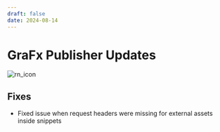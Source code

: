 ```yaml
---
draft: false
date: 2024-08-14
---
```


# GraFx Publisher Updates

![rn_icon](/assets/icon-GraFx-Publisher.svg)

<!-- more -->

## Fixes

- Fixed issue when request headers were missing for external assets inside snippets
